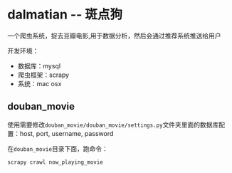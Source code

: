 # dalmatian -- 斑点狗

一个爬虫系统，捉去豆瓣电影,用于数据分析，然后会通过推荐系统推送给用户

开发环境：

- 数据库：mysql
- 爬虫框架：scrapy
- 系统：mac osx

## douban_movie

使用需要修改`douban_movie/douban_movie/settings.py`文件夹里面的数据库配置：host, port, username, password

在`douban_movie`目录下面，跑命令：

```python
scrapy crawl now_playing_movie
```
